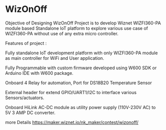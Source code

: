 # WizOnOff
Objective of  Designing WizOnOff Project is to develop Wiznet WIZFI360-PA module based Standalone IoT platform to explore various use case of WIZFI360-PA without use of any extra micro controller. 

Features of project :

Fully standalone IoT development platform with only WIZFI360-PA module as main controller for WiFi and User application.

Fully Programmable with custom firmware developed using W600 SDK or Arduino IDE with W600 package.

Onboard 4 Relay for automation, Port for DS18B20 Temperature Sensor

External header for extend GPIO/UART1/I2C to interface various Sensors/actuators.

Onboard HiLink AC-DC module as utility power supply (110V-230V AC) to 5V 3 AMP DC converter.

more Details
https://maker.wiznet.io/nk_maker/contest/wizonoff/

